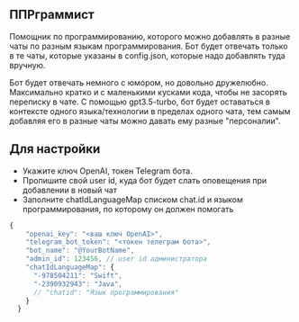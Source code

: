 ## ППРграммист

Помощник по программированию, которого можно добавлять в разные чаты по разным языкам программирования.
Бот будет отвечать только в те чаты, которые указаны в config.json, которые надо добавлять туда вручную.

Бот будет отвечать немного с юмором, но довольно дружелюбно. Максимально кратко и с маленькими кусками кода, чтобы не засорять переписку в чате.
С помощью gpt3.5-turbo, бот будет оставаться в контексте одного языка/технологии в пределах одного чата, тем самым добавляя его в разные чаты можно давать ему разные "персоналии".

## Для настройки

- Укажите ключ OpenAI, токен Telegram бота.
- Пропишите свой user id, куда бот будет слать оповещения при добавлении в новый чат
- Заполните chatIdLanguageMap списком chat.id и языком программирования, по которому он должен помогать

```js
{
    "openai_key": "<ваш ключ OpenAI>",
    "telegram_bot_token": "<токен телеграм бота>",
    "bot_name": "@YourBotName",
    "admin_id": 123456, // user id администратора
    "chatIdLanguageMap": { 
      "-978504211": "Swift", 
      "-2390932943": "Java",
      // "chatid": "Язык программирования"
    }
  }
  ```
